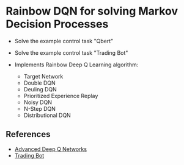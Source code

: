 # Rainbow DQN for solving Markov Decision Processes

- Solve the example control task "Qbert"
- Solve the example control task "Trading Bot"
- Implements Rainbow Deep Q Learning algorithm:

  - Target Network
  - Double DQN
  - Deuling DQN
  - Prioritized Experience Replay
  - Noisy DQN
  - N-Step DQN
  - Distributional DQN

## References

- [Advanced Deep Q Networks](https://www.udemy.com/course/advanced-deep-qnetworks/)
- [Trading Bot](https://github.com/pskrunner14/trading-bot)
